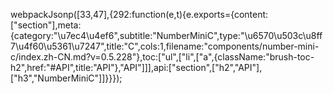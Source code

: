 webpackJsonp([33,47],{292:function(e,t){e.exports={content:["section"],meta:{category:"\u7ec4\u4ef6",subtitle:"NumberMiniC",type:"\u6570\u503c\u8ff7\u4f60\u5361\u7247",title:"C",cols:1,filename:"components/number-mini-c/index.zh-CN.md?v=0.5.228"},toc:["ul",["li",["a",{className:"brush-toc-h2",href:"#API",title:"API"},"API"]]],api:["section",["h2","API"],["h3","NumberMiniC"]]}}});